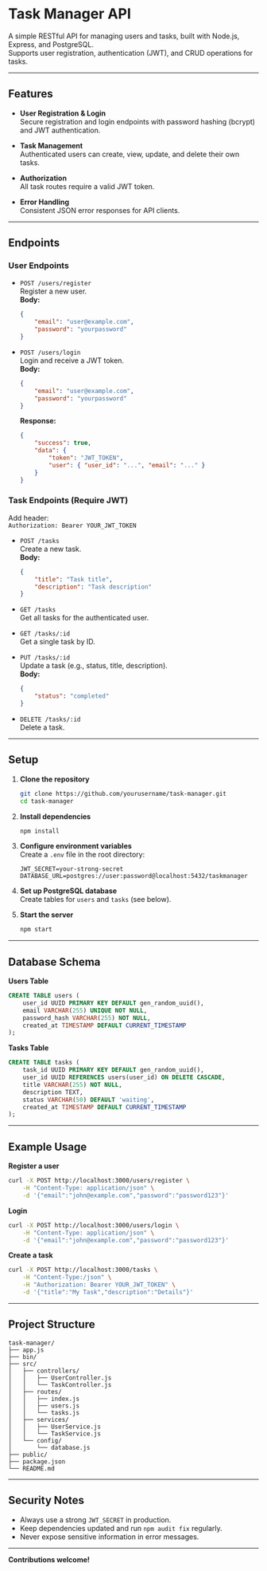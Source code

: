 # Task Manager API

A simple RESTful API for managing users and tasks, built with Node.js, Express, and PostgreSQL.  
Supports user registration, authentication (JWT), and CRUD operations for tasks.

---

## Features

- **User Registration & Login**  
	Secure registration and login endpoints with password hashing (bcrypt) and JWT authentication.

- **Task Management**  
	Authenticated users can create, view, update, and delete their own tasks.

- **Authorization**  
	All task routes require a valid JWT token.

- **Error Handling**  
	Consistent JSON error responses for API clients.

---

## Endpoints

### User Endpoints

- `POST /users/register`  
	Register a new user.  
	**Body:**  
	```json
	{
		"email": "user@example.com",
		"password": "yourpassword"
	}
	```

- `POST /users/login`  
	Login and receive a JWT token.  
	**Body:**  
	```json
	{
		"email": "user@example.com",
		"password": "yourpassword"
	}
	```
	**Response:**  
	```json
	{
		"success": true,
		"data": {
			"token": "JWT_TOKEN",
			"user": { "user_id": "...", "email": "..." }
		}
	}
	```

### Task Endpoints (Require JWT)

Add header:  
`Authorization: Bearer YOUR_JWT_TOKEN`

- `POST /tasks`  
	Create a new task.  
	**Body:**  
	```json
	{
		"title": "Task title",
		"description": "Task description"
	}
	```

- `GET /tasks`  
	Get all tasks for the authenticated user.

- `GET /tasks/:id`  
	Get a single task by ID.

- `PUT /tasks/:id`  
	Update a task (e.g., status, title, description).  
	**Body:**  
	```json
	{
		"status": "completed"
	}
	```

- `DELETE /tasks/:id`  
	Delete a task.

---

## Setup

1. **Clone the repository**
	 ```sh
	 git clone https://github.com/yourusername/task-manager.git
	 cd task-manager
	 ```

2. **Install dependencies**
	 ```sh
	 npm install
	 ```

3. **Configure environment variables**  
	 Create a `.env` file in the root directory:
	 ```
	 JWT_SECRET=your-strong-secret
	 DATABASE_URL=postgres://user:password@localhost:5432/taskmanager
	 ```

4. **Set up PostgreSQL database**  
	 Create tables for `users` and `tasks` (see below).

5. **Start the server**
	 ```sh
	 npm start
	 ```

---

## Database Schema

**Users Table**
```sql
CREATE TABLE users (
	user_id UUID PRIMARY KEY DEFAULT gen_random_uuid(),
	email VARCHAR(255) UNIQUE NOT NULL,
	password_hash VARCHAR(255) NOT NULL,
	created_at TIMESTAMP DEFAULT CURRENT_TIMESTAMP
);
```

**Tasks Table**
```sql
CREATE TABLE tasks (
	task_id UUID PRIMARY KEY DEFAULT gen_random_uuid(),
	user_id UUID REFERENCES users(user_id) ON DELETE CASCADE,
	title VARCHAR(255) NOT NULL,
	description TEXT,
	status VARCHAR(50) DEFAULT 'waiting',
	created_at TIMESTAMP DEFAULT CURRENT_TIMESTAMP
);
```

---

## Example Usage

**Register a user**
```sh
curl -X POST http://localhost:3000/users/register \
	-H "Content-Type: application/json" \
	-d '{"email":"john@example.com","password":"password123"}'
```

**Login**
```sh
curl -X POST http://localhost:3000/users/login \
	-H "Content-Type: application/json" \
	-d '{"email":"john@example.com","password":"password123"}'
```

**Create a task**
```sh
curl -X POST http://localhost:3000/tasks \
	-H "Content-Type:/json" \
	-H "Authorization: Bearer YOUR_JWT_TOKEN" \
	-d '{"title":"My Task","description":"Details"}'
```

---

## Project Structure

```
task-manager/
├── app.js
├── bin/
├── src/
│   ├── controllers/
│   │   ├── UserController.js
│   │   └── TaskController.js
│   ├── routes/
│   │   ├── index.js
│   │   ├── users.js
│   │   └── tasks.js
│   ├── services/
│   │   ├── UserService.js
│   │   └── TaskService.js
│   └── config/
│       └── database.js
├── public/
├── package.json
└── README.md
```

---

## Security Notes

- Always use a strong `JWT_SECRET` in production.
- Keep dependencies updated and run `npm audit fix` regularly.
- Never expose sensitive information in error messages.

---

**Contributions welcome!**
